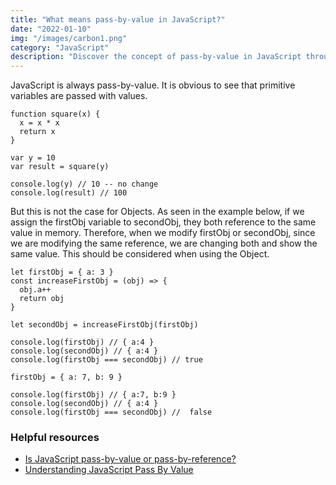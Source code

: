 ```yaml
---
title: "What means pass-by-value in JavaScript?"
date: "2022-01-10"
img: "/images/carbon1.png"
category: "JavaScript"
description: "Discover the concept of pass-by-value in JavaScript through this insightful article. Learn how primitive variables are passed with values, while objects behave differently due to shared references. Gain clarity on the implications of this behavior when modifying objects and understand the importance of considering it in programming. Explore code examples that illustrate pass-by-value for primitives and shared references for objects. Additionally, find helpful resources for further exploration of JavaScript's pass-by-value behavior. Deepen your understanding of pass-by-value in JavaScript and its impact on variable assignments and object modifications."
---
```


JavaScript is always pass-by-value. It is obvious to see that primitive variables are passed with values.

```
function square(x) {
  x = x * x
  return x
}

var y = 10
var result = square(y)

console.log(y) // 10 -- no change
console.log(result) // 100
```

But this is not the case for Objects. As seen in the example below, if we assign the firstObj variable to secondObj, they both reference to the same value in memory. Therefore, when we modify firstObj or secondObj, since we are modifying the same reference, we are changing both and show the same value. This should be considered when using the Object.

```
let firstObj = { a: 3 }
const increaseFirstObj = (obj) => {
  obj.a++
  return obj
}

let secondObj = increaseFirstObj(firstObj)

console.log(firstObj) // { a:4 }
console.log(secondObj) // { a:4 }
console.log(firstObj === secondObj) // true

firstObj = { a: 7, b: 9 }

console.log(firstObj) // { a:7, b:9 }
console.log(secondObj) // { a:4 }
console.log(firstObj === secondObj) //  false
```

### Helpful resources

- [Is JavaScript pass-by-value or pass-by-reference?](https://www.30secondsofcode.org/articles/s/javascript-pass-by-reference-or-pass-by-value)
- [Understanding JavaScript Pass By Value](https://www.javascripttutorial.net/javascript-pass-by-value/)
